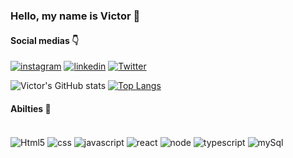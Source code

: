 ### Hello, my name is Victor 👋

#### Social medias 👇
[![instagram](https://img.shields.io/badge/Instagram-E4405F?style=for-the-badge&logo=instagram&logoColor=white)](https://www.instagram.com/victor.ogata/)
[![linkedin](https://img.shields.io/badge/LinkedIn-0077B5?style=for-the-badge&logo=linkedin&logoColor=white)](https://www.linkedin.com/in/victor-ogata/)
[![Twitter](https://img.shields.io/badge/Twitter-1DA1F2?style=for-the-badge&logo=twitter&logoColor=white)](https://twitter.com/Viquitorogata)

![Victor's GitHub stats](https://github-readme-stats.vercel.app/api?username=VictorOgataj8&show_icons=true&bg_color=00000000)
[![Top Langs](https://github-readme-stats.vercel.app/api/top-langs/?username=anuraghazra)](https://github.com/anuraghazra/github-readme-stats)

#### Abilties 🚀
<div style="display: inline_block"><br/>
  <img align="center" alt="Html5" src="https://img.shields.io/badge/HTML5-E34F26?style=for-the-badge&logo=html5&logoColor=white"/>
  <img align="center" alt="css" src="https://img.shields.io/badge/CSS3-1572B6?style=for-the-badge&logo=css3&logoColor=white"/>
  <img align="center" alt="javascript" src="https://img.shields.io/badge/JavaScript-F7DF1E?style=for-the-badge&logo=javascript&logoColor=black"/>
  <img align="center" alt="react" src="https://img.shields.io/badge/React-20232A?style=for-the-badge&logo=react&logoColor=61DAFB"/>
  <img align="center" alt="node" src="https://img.shields.io/badge/Node.js-43853D?style=for-the-badge&logo=node.js&logoColor=white"/>
  <img align="center" alt="typescript" src="https://img.shields.io/badge/TypeScript-007ACC?style=for-the-badge&logo=typescript&logoColor=white"/>
  <img align="center" alt="mySql" src="https://img.shields.io/badge/MySQL-00000F?style=for-the-badge&logo=mysql&logoColor=white"/>
</div>

